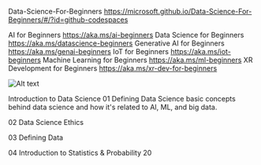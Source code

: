 Data-Science-For-Beginners https://microsoft.github.io/Data-Science-For-Beginners/#/?id=github-codespaces

AI for Beginners https://aka.ms/ai-beginners
Data Science for Beginners https://aka.ms/datascience-beginners
Generative AI for Beginners https://aka.ms/genai-beginners
IoT for Beginners https://aka.ms/iot-beginners
Machine Learning for Beginners https://aka.ms/ml-beginners
XR Development for Beginners https://aka.ms/xr-dev-for-beginners

![Alt text](image.png)

Introduction to Data Science
01 Defining Data Science
basic concepts behind data science and how it's related to AI, ML, and big data.

02 Data Science Ethics

03 Defining Data

04 Introduction to Statistics & Probability
20